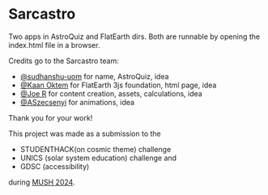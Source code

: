 # Sarcastro

Two apps in AstroQuiz and FlatEarth dirs. Both are runnable by opening the index.html file in a browser.

Credits go to the Sarcastro team:

- [@sudhanshu-uom](https://github.com/sudhanshu-uom) for name, AstroQuiz, idea
- [@Kaan Oktem](https://github.com/CS101-o) for FlatEarth 3js foundation, html page, idea
- [@Joe R](https://github.com/SparoJF) for content creation, assets, calculations, idea
- [@ASzecsenyi](https://github.com/ASzecsenyi) for animations, idea


Thank you for your work!

This project was made as a submission to the 

- STUDENTHACK(on cosmic theme) challenge
- UNICS (solar system education) challenge and 
- GDSC (accessibility) 

during [MUSH 2024](https://manchesterstudentsunion.com/events/id/7047-studenthack-2024).
